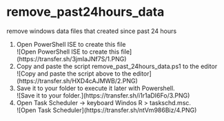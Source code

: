 # remove_past24hours_data
remove windows data files that created since past 24 hours

<ol>
<li>Open PowerShell ISE to create this file</li>
![Open PowerShell ISE to create this file](https://transfer.sh/3jmIaJNf7S/1.PNG)

<li>Copy and paste the script remove_past_24hours_data.ps1 to the editor</li>
![Copy and paste the script above to the editor](https://transfer.sh/HXD4cAJMWB/2.PNG)

<li>Save it to your folder to execute it later with Powershell. </li>
![Save it to your folder.](https://transfer.sh/i1r1aDI6Fo/3.PNG)

<li>Open Task Scheduler -> keyboard Windos R > taskschd.msc.</li>
![Open Task Scheduler](https://transfer.sh/ntVm986Biz/4.PNG)
  
</ol>













